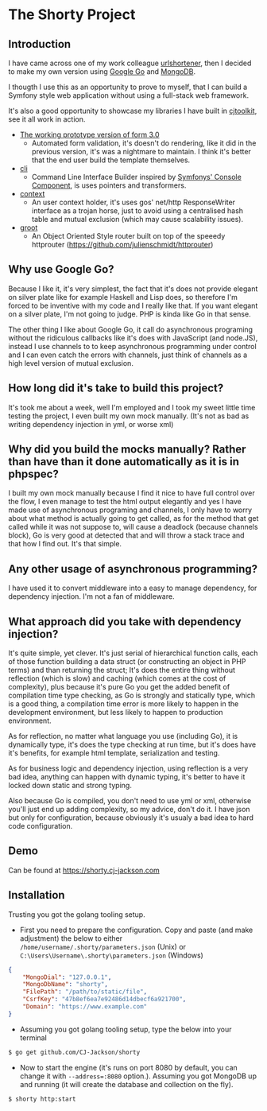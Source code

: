 # The Shorty Project

## Introduction

I have came across one of my work colleague [urlshortener](https://github.com/jarisoft/urlshortener), then I decided to make my own version using [Google Go](https://golang.org/) and [MongoDB](https://www.mongodb.org/).

I thougth I use this as an opportunity to prove to myself, that I can build a Symfony style web application without using a full-stack web framework.

It's also a good opportunity to showcase my libraries I have built in [cjtoolkit](https://github.com/cjtoolkit), see it all work in action.
*  [The working prototype version of form 3.0](https://github.com/cjtoolkit/form/tree/epic/form_three)
    * Automated form validation, it's doesn't do rendering, like it did in the previous version, it's was a nightmare to maintain.  I think it's better that the end  user build the template themselves.
*  [cli](https://github.com/cjtoolkit/cli)
    * Command Line Interface Builder inspired by [Symfonys' Console Component](http://symfony.com/doc/current/components/console/introduction.html), is uses pointers and transformers.
*  [context](https://github.com/cjtoolkit/context)
    * An user context holder, it's uses gos' net/http ResponseWriter interface as a trojan horse, just to avoid using a centralised hash table and mutual exclusion (which may cause scalability issues).
*  [groot](https://github.com/cjtoolkit/groot)
    * An Object Oriented Style router built on top of the speeedy httprouter (https://github.com/julienschmidt/httprouter)

## Why use Google Go?

Because I like it, it's very simplest, the fact that it's does not provide elegant on silver plate like for example Haskell and Lisp does,  so therefore I'm forced to be inventive with my code and I really like that.  If you want elegant on a silver plate, I'm not going to judge.  PHP is kinda like Go in that sense.

The other thing I like about Google Go, it call do asynchronous programing without the ridiculous callbacks like it's does with JavaScript (and node.JS), instead I use channels to to keep asynchronous programming under control and I can even catch the errors with channels, just think of channels as a high level version of mutual exclusion.

## How long did it's take to build this project?

It's took me about a week, well I'm employed and I took my sweet little time testing the project, I even built my own mock manually. (It's not as bad as writing dependency injection in yml, or worse xml)

## Why did you build the mocks manually? Rather than have than it done automatically as it is in phpspec?

I built my own mock manually because I find it nice to have full control over the flow, I even manage to test the html output elegantly and yes I have made use of asynchronous programing and channels, I only have to worry about what method is actually going to get called, as for the method that get called while it was not suppose to, will cause a deadlock (because channels block), Go is very good at detected that and will throw a stack trace and that how I find out.  It's that simple.

## Any other usage of asynchronous programming?

I have used it to convert middleware into a easy to manage dependency, for dependency injection.  I'm not a fan of middleware.

## What approach did you take with dependency injection?

It's quite simple, yet clever.  It's just serial of hierarchical function calls, each of those function building a data struct (or constructing an object in PHP terms) and than returning the struct; It's does the entire thing without reflection (which is slow) and caching (which comes at the cost of complexity), plus because it's pure Go you get the added benefit of compilation time type checking, as Go is strongly and statically type, which is a good thing, a compilation time error is more likely to happen in the development environment, but less likely to happen to production environment.

As for reflection, no matter what language you use (including Go), it is dynamically type, it's does the type checking at run time, but it's does have it's benefits, for example html template, serialization and testing.

As for business logic and dependency injection, using reflection is a very bad idea, anything can happen with dynamic typing, it's better to have it locked down static and strong typing.

Also because Go is compiled, you don't need to use yml or xml, otherwise you'll just end up adding complexity, so my advice, don't do it.  I have json but only for configuration,  because obviously it's usualy a bad idea to hard code configuration.

## Demo

Can be found at https://shorty.cj-jackson.com

## Installation

Trusting you got the golang tooling setup.

*  First you need to prepare the configuration. Copy and paste (and make adjustment) the below to either `/home/username/.shorty/parameters.json` (Unix) or `C:\Users\Username\.shorty\parameters.json` (Windows)

```json
{
	"MongoDial": "127.0.0.1",
	"MongoDbName": "shorty",
	"FilePath": "/path/to/static/file",
	"CsrfKey": "47b8ef6ea7e92486d14dbecf6a921700",
	"Domain": "https://www.example.com"
}
```

*  Assuming you got golang tooling setup, type the below into your terminal

```sh
$ go get github.com/CJ-Jackson/shorty
```

*  Now to start the engine (it's runs on port 8080 by default, you can change it with `--address=:8080` option.). Assuming you got MongoDB up and running (it will create the database and collection on the fly).

```sh
$ shorty http:start
```